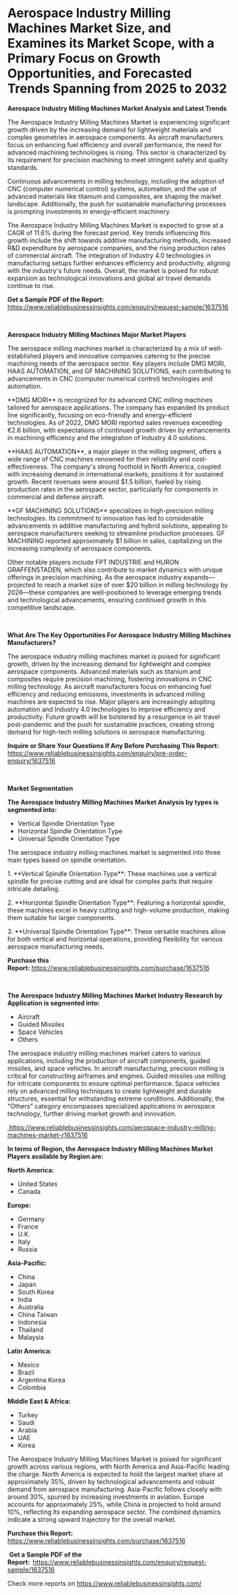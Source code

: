 <p><h1>Aerospace Industry Milling Machines Market Size, and Examines its Market Scope, with a Primary Focus on Growth Opportunities, and Forecasted Trends Spanning from 2025 to 2032</h1></p><p><strong>Aerospace Industry Milling Machines Market Analysis and Latest Trends</strong></p>
<p><p>The Aerospace Industry Milling Machines Market is experiencing significant growth driven by the increasing demand for lightweight materials and complex geometries in aerospace components. As aircraft manufacturers focus on enhancing fuel efficiency and overall performance, the need for advanced machining technologies is rising. This sector is characterized by its requirement for precision machining to meet stringent safety and quality standards.</p><p>Continuous advancements in milling technology, including the adoption of CNC (computer numerical control) systems, automation, and the use of advanced materials like titanium and composites, are shaping the market landscape. Additionally, the push for sustainable manufacturing processes is prompting investments in energy-efficient machinery.</p><p>The Aerospace Industry Milling Machines Market is expected to grow at a CAGR of 11.6% during the forecast period. Key trends influencing this growth include the shift towards additive manufacturing methods, increased R&D expenditure by aerospace companies, and the rising production rates of commercial aircraft. The integration of Industry 4.0 technologies in manufacturing setups further enhances efficiency and productivity, aligning with the industry's future needs. Overall, the market is poised for robust expansion as technological innovations and global air travel demands continue to rise.</p></p>
<p><strong>Get a Sample PDF of the Report:&nbsp;</strong> <a href="https://www.reliablebusinessinsights.com/enquiry/request-sample/1637516?utm_campaign=2190&utm_medium=2&utm_source=Github&utm_content=ia&utm_term=23032025&utm_id=aerospace-industry-milling-machines">https://www.reliablebusinessinsights.com/enquiry/request-sample/1637516</a></p>
<p>&nbsp;</p>
<p><strong>Aerospace Industry Milling Machines Major Market Players</strong></p>
<p><p>The aerospace milling machines market is characterized by a mix of well-established players and innovative companies catering to the precise machining needs of the aerospace sector. Key players include DMG MORI, HAAS AUTOMATION, and GF MACHINING SOLUTIONS, each contributing to advancements in CNC (computer numerical control) technologies and automation.</p><p>**DMG MORI** is recognized for its advanced CNC milling machines tailored for aerospace applications. The company has expanded its product line significantly, focusing on eco-friendly and energy-efficient technologies. As of 2022, DMG MORI reported sales revenues exceeding €2.6 billion, with expectations of continued growth driven by enhancements in machining efficiency and the integration of Industry 4.0 solutions.</p><p>**HAAS AUTOMATION**, a major player in the milling segment, offers a wide range of CNC machines renowned for their reliability and cost-effectiveness. The company's strong foothold in North America, coupled with increasing demand in international markets, positions it for sustained growth. Recent revenues were around $1.5 billion, fueled by rising production rates in the aerospace sector, particularly for components in commercial and defense aircraft.</p><p>**GF MACHINING SOLUTIONS** specializes in high-precision milling technologies. Its commitment to innovation has led to considerable advancements in additive manufacturing and hybrid solutions, appealing to aerospace manufacturers seeking to streamline production processes. GF MACHINING reported approximately $1 billion in sales, capitalizing on the increasing complexity of aerospace components.</p><p>Other notable players include FPT INDUSTRIE and HURON GRAFFENSTADEN, which also contribute to market dynamics with unique offerings in precision machining. As the aerospace industry expands—projected to reach a market size of over $20 billion in milling technology by 2026—these companies are well-positioned to leverage emerging trends and technological advancements, ensuring continued growth in this competitive landscape.</p></p>
<p>&nbsp;</p>
<p><strong>What Are The Key Opportunities For Aerospace Industry Milling Machines Manufacturers?</strong></p>
<p><p>The aerospace industry milling machines market is poised for significant growth, driven by the increasing demand for lightweight and complex aerospace components. Advanced materials such as titanium and composites require precision machining, fostering innovations in CNC milling technology. As aircraft manufacturers focus on enhancing fuel efficiency and reducing emissions, investments in advanced milling machines are expected to rise. Major players are increasingly adopting automation and Industry 4.0 technologies to improve efficiency and productivity. Future growth will be bolstered by a resurgence in air travel post-pandemic and the push for sustainable practices, creating strong demand for high-tech milling solutions in aerospace manufacturing.</p></p>
<p><strong>Inquire or Share Your Questions If Any Before Purchasing This Report:</strong> <a href="https://www.reliablebusinessinsights.com/enquiry/pre-order-enquiry/1637516?utm_campaign=2190&utm_medium=2&utm_source=Github&utm_content=ia&utm_term=23032025&utm_id=aerospace-industry-milling-machines">https://www.reliablebusinessinsights.com/enquiry/pre-order-enquiry/1637516</a></p>
<p>&nbsp;</p>
<p><strong>Market Segmentation</strong></p>
<p><strong>The Aerospace Industry Milling Machines Market Analysis by types is segmented into:</strong></p>
<p><ul><li>Vertical Spindle Orientation Type</li><li>Horizontal Spindle Orientation Type</li><li>Universal Spindle Orientation Type</li></ul></p>
<p><p>The aerospace industry milling machines market is segmented into three main types based on spindle orientation. </p><p>1. **Vertical Spindle Orientation Type**: These machines use a vertical spindle for precise cutting and are ideal for complex parts that require intricate detailing.</p><p>2. **Horizontal Spindle Orientation Type**: Featuring a horizontal spindle, these machines excel in heavy cutting and high-volume production, making them suitable for larger components.</p><p>3. **Universal Spindle Orientation Type**: These versatile machines allow for both vertical and horizontal operations, providing flexibility for various aerospace manufacturing needs.</p></p>
<p><strong>Purchase this Report:&nbsp;</strong><a href="https://www.reliablebusinessinsights.com/purchase/1637516?utm_campaign=2190&utm_medium=2&utm_source=Github&utm_content=ia&utm_term=23032025&utm_id=aerospace-industry-milling-machines">https://www.reliablebusinessinsights.com/purchase/1637516</a></p>
<p>&nbsp;</p>
<p><strong>The Aerospace Industry Milling Machines Market Industry Research by Application is segmented into:</strong></p>
<p><ul><li>Aircraft</li><li>Guided Missiles</li><li>Space Vehicles</li><li>Others</li></ul></p>
<p><p>The aerospace industry milling machines market caters to various applications, including the production of aircraft components, guided missiles, and space vehicles. In aircraft manufacturing, precision milling is critical for constructing airframes and engines. Guided missiles use milling for intricate components to ensure optimal performance. Space vehicles rely on advanced milling techniques to create lightweight and durable structures, essential for withstanding extreme conditions. Additionally, the "Others" category encompasses specialized applications in aerospace technology, further driving market growth and innovation.</p></p>
<p><a href="https://www.reliablebusinessinsights.com/aerospace-industry-milling-machines-market-r1637516?utm_campaign=2190&utm_medium=2&utm_source=Github&utm_content=ia&utm_term=23032025&utm_id=aerospace-industry-milling-machines">&nbsp;https://www.reliablebusinessinsights.com/aerospace-industry-milling-machines-market-r1637516</a></p>
<p><strong>In terms of Region, the Aerospace Industry Milling Machines Market Players available by Region are:</strong></p>
<p>
    <p> <strong> North America: </strong>
        <ul>
            <li>United States</li>
            <li>Canada</li>
        </ul>
        </p> 
    <p> <strong> Europe: </strong>
        <ul>
            <li>Germany</li>
            <li>France</li>
            <li>U.K.</li>
            <li>Italy</li>
            <li>Russia</li>
        </ul>
        </p> 
    <p> <strong> Asia-Pacific: </strong>
        <ul>
            <li>China</li>
            <li>Japan</li>
            <li>South Korea</li>
            <li>India</li>
            <li>Australia</li>
            <li>China Taiwan</li>
            <li>Indonesia</li>
            <li>Thailand</li>
            <li>Malaysia</li>
        </ul>
        </p> 
    <p> <strong> Latin America: </strong>
        <ul>
            <li>Mexico</li>
            <li>Brazil</li>
            <li>Argentina Korea</li>
            <li>Colombia</li>
        </ul>
        </p> 
    <p> <strong> Middle East & Africa: </strong>
        <ul>
            <li>Turkey</li>
            <li>Saudi</li>
            <li>Arabia</li>
            <li>UAE</li>
            <li>Korea</li>
        </ul>
    </p>
    </p>
<p><p>The Aerospace Industry Milling Machines Market is poised for significant growth across various regions, with North America and Asia-Pacific leading the charge. North America is expected to hold the largest market share at approximately 35%, driven by technological advancements and robust demand from aerospace manufacturing. Asia-Pacific follows closely with around 30%, spurred by increasing investments in aviation. Europe accounts for approximately 25%, while China is projected to hold around 10%, reflecting its expanding aerospace sector. The combined dynamics indicate a strong upward trajectory for the overall market.</p></p>
<p><strong>Purchase this Report: </strong><a href="https://www.reliablebusinessinsights.com/purchase/1637516?utm_campaign=2190&utm_medium=2&utm_source=Github&utm_content=ia&utm_term=23032025&utm_id=aerospace-industry-milling-machines">https://www.reliablebusinessinsights.com/purchase/1637516</a></p>
<p>&nbsp;<strong>Get a Sample PDF of the Report:&nbsp;&nbsp;</strong><a href="https://www.reliablebusinessinsights.com/enquiry/request-sample/1637516?utm_campaign=2190&utm_medium=2&utm_source=Github&utm_content=ia&utm_term=23032025&utm_id=aerospace-industry-milling-machines">https://www.reliablebusinessinsights.com/enquiry/request-sample/1637516</a></p>
<p><strong></strong></p>
<p>Check more reports on <a href="https://www.reliablebusinessinsights.com/?utm_campaign=2190&utm_medium=2&utm_source=Github&utm_content=ia&utm_term=23032025&utm_id=aerospace-industry-milling-machines">https://www.reliablebusinessinsights.com/</a></p>